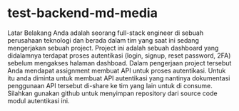 # test-backend-md-media
Latar Belakang Anda adalah seorang full-stack engineer di sebuah perusahaan teknologi dan berada dalam tim yang saat ini sedang mengerjakan sebuah project. Project ini adalah sebuah dashboard yang didalamnya terdapat proses autentikasi (login, signup, reset password, 2FA) sebelum mengakses halaman dashboad.  Dalam pengerjaan project tersebut Anda mendapat assignment membuat API untuk proses autentikasi. Untuk itu anda diminta untuk membuat API autentikasi yang nantinya dokumentasi penggunaan API tersebut di-share ke tim yang lain untuk di consume.  Silahkan gunakan github untuk menyimpan repository dari source code modul autentikasi ini.
